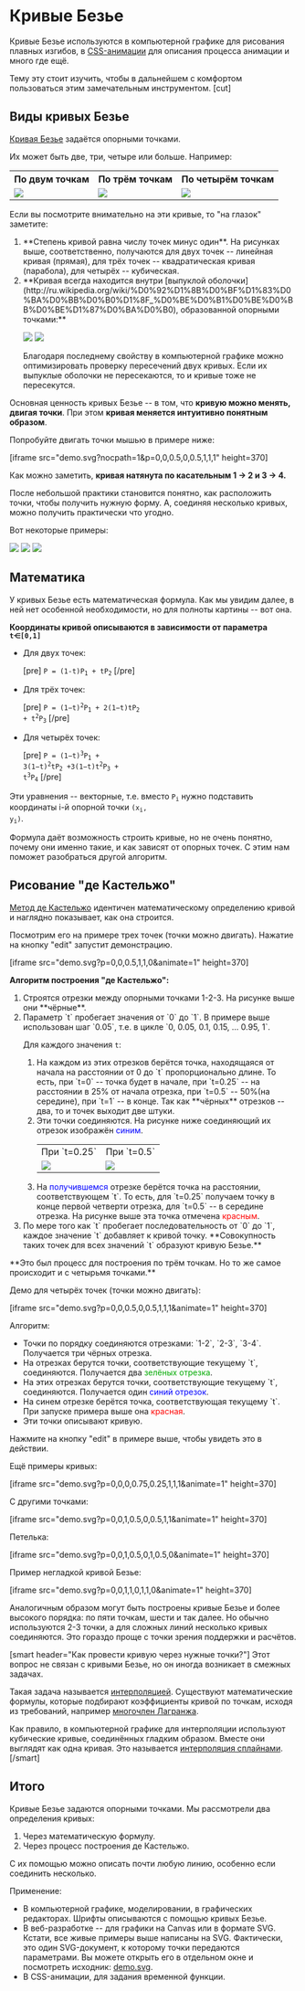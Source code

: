 # Кривые Безье

Кривые Безье используются в компьютерной графике для рисования плавных изгибов, в [CSS-анимации](#css-animation) для описания процесса анимации и много где ещё.

Тему эту стоит изучить, чтобы в дальнейшем с комфортом пользоваться этим замечательным инструментом.
[cut]
<script>
if (!document.implementation.hasFeature("http://www.w3.org/TR/SVG11/feature#BasicStructure", "1.1")) {
 document.write('<h2 style="color:red">Ваш браузер не поддерживает SVG. Живые примеры без него не работают :(</h2>');
}
</script>

## Виды кривых Безье

[Кривая Безье](http://ru.wikipedia.org/wiki/%D0%9A%D1%80%D0%B8%D0%B2%D0%B0%D1%8F_%D0%91%D0%B5%D0%B7%D1%8C%D0%B5) задаётся опорными точками.

Их может быть две, три, четыре или больше. Например:

<table>
<tr>
<th>По двум точкам</th>
<th>По трём точкам</th>
<th>По четырём точкам</th>
</tr>
<tr>
<td>
<img src="bezier2.png">
</td>
<td>
<img src="bezier3.png">
</td>
<td>
<img src="bezier4.png">
</td>
</tr>
</table>

Если вы посмотрите внимательно на эти кривые, то "на глазок" заметите: 
<ol>
<li>**Степень кривой равна числу точек минус один**.
На рисунках выше, соответственно, получаются для двух точек -- линейная кривая (прямая), для трёх точек -- квадратическая кривая (парабола), для четырёх -- кубическая.</li>
<li>**Кривая всегда находится внутри [выпуклой оболочки](http://ru.wikipedia.org/wiki/%D0%92%D1%8B%D0%BF%D1%83%D0%BA%D0%BB%D0%B0%D1%8F_%D0%BE%D0%B1%D0%BE%D0%BB%D0%BE%D1%87%D0%BA%D0%B0), образованной опорными точками:**

<img src="bezier4-e.png"> <img src="bezier3-e.png">

Благодаря последнему свойству в компьютерной графике можно оптимизировать проверку пересечений двух кривых. Если их выпуклые оболочки не пересекаются, то и кривые тоже не пересекутся.
</li>
</ol>

Основная ценность кривых Безье -- в том, что **кривую можно менять, двигая точки**. При этом **кривая меняется интуитивно понятным образом**.

Попробуйте двигать точки мышью в примере ниже:

[iframe src="demo.svg?nocpath=1&p=0,0,0.5,0,0.5,1,1,1" height=370]

Как можно заметить, **кривая натянута по касательным 1 -> 2 и 3 -> 4.**

После небольшой практики становится понятно, как расположить точки, чтобы получить нужную форму. А, соединяя несколько кривых, можно получить практически что угодно.

Вот некоторые примеры:

<img src="car.jpg"> <img src="letter_m.png"> <img src="vase.png">

## Математика

У кривых Безье есть математическая формула. Как мы увидим далее, в ней нет особенной необходимости, но для полноты картины -- вот она.

**Координаты кривой описываются в зависимости от параметра `t⋲[0,1]`**

<ul>
<li>Для двух точек:

[pre]
<code>P = (1-t)P<sub>1</sub> + tP<sub>2</sub></code>
[/pre]
</li>
<li>Для трёх точек:

[pre]
<code>P = (1−t)<sup>2</sup>P<sub>1</sub> + 2(1−t)tP<sub>2</sub> + t<sup>2</sup>P<sub>3</sub></code>
[/pre]
</li>
<li>Для четырёх точек:

[pre]
<code>P = (1−t)<sup>3</sup>P<sub>1</sub> + 3(1−t)<sup>2</sup>tP<sub>2</sub>  +3(1−t)t<sup>2</sup>P<sub>3</sub> + t<sup>3</sup>P<sub>4</sub></code>
[/pre]
</li>
</ul>

Эти уравнения -- векторные, т.е. вместо <code>P<sub>i</sub></code>  нужно подставить координаты i-й опорной точки <code>(x<sub>i</sub>, y<sub>i</sub>)</code>.

Формула даёт возможность строить кривые, но не очень понятно, почему они именно такие, и как зависят от опорных точек. С этим нам поможет разобраться другой алгоритм.

## Рисование "де Кастельжо"

[Метод де Кастельжо](http://ru.wikipedia.org/wiki/%D0%90%D0%BB%D0%B3%D0%BE%D1%80%D0%B8%D1%82%D0%BC_%D0%B4%D0%B5_%D0%9A%D0%B0%D1%81%D1%82%D0%B5%D0%BB%D1%8C%D0%B6%D0%BE) идентичен математическому определению кривой и наглядно показывает, как она строится.

Посмотрим его на примере трех точек (точки можно двигать). Нажатие на кнопку "edit" запустит демонстрацию. 

[iframe src="demo.svg?p=0,0,0.5,1,1,0&animate=1" height=370]

**Алгоритм построения "де Кастельжо":**

<ol>

<li>Строятся отрезки между опорными точками 1-2-3. На рисунке выше они **чёрные**.</li>
<li>Параметр `t` пробегает значения от `0` до `1`. В примере выше использован шаг `0.05`, т.е. в цикле `0, 0.05, 0.1, 0.15, ... 0.95, 1`. 

Для каждого значения `t`:
<ol>
<li>На каждом из этих отрезков берётся точка, находящаяся от начала на расстоянии от 0 до `t` пропорционально длине. То есть, при `t=0` -- точка будет в начале, при `t=0.25` -- на расстоянии в 25% от начала отрезка, при `t=0.5` -- 50%(на середине), при `t=1` -- в конце. Так как **чёрных** отрезков -- два, то и точек выходит две штуки.</li>
<li>Эти точки соединяются. На рисунке ниже соединяющий их отрезок изображён <span style="color:blue">синим</span>.

<table class="bordered">
<tr><td>При `t=0.25`</td><td>При `t=0.5`</td></tr>
<tr>
<td><img src="bezier3-draw1.png"></td>
<td><img src="bezier3-draw2.png"></td>
</tr>
</table>

</li>
<li>На <span style="color:blue">получившемся</span> отрезке берётся точка на расстоянии, соответствующем `t`. То есть, для `t=0.25` получаем точку в конце первой четверти отрезка, для `t=0.5` -- в середине отрезка. На рисунке выше эта точка отмечена <span style="color:red">красным</span>. 
</li>
</ol>
</li>
<li>
По мере того как `t` пробегает последовательность от `0` до `1`, каждое значение `t` добавляет к кривой точку. **Совокупность таких точек для всех значений `t` образуют кривую Безье.**
</li>
</ol>
**Это был процесс для построения по трём точкам. Но то же самое происходит и с четырьмя точками.**


Демо для четырёх точек (точки можно двигать):

[iframe src="demo.svg?p=0,0,0.5,0,0.5,1,1,1&animate=1" height=370]

Алгоритм:
<ul>
<li>Точки по порядку соединяются отрезками: `1-2`, `2-3`, `3-4`. Получается три чёрных отрезка.</li>
<li>На отрезках берутся точки, соответствующие текущему `t`, соединяются. Получается два <span style="color:#0A0">зелёных отрезка</span>.</li>
<li>На этих отрезках берутся точки, соответствующие текущему `t`, соединяются. Получается один <span style="color:blue">синий отрезок</span>.</li>
<li>На синем отрезке берётся точка, соответствующая текущему `t`. При запуске примера выше она <span style="color:red">красная</span>.</li>
<li>Эти точки описывают кривую.</li>
</ul>

Нажмите на кнопку "edit" в примере выше, чтобы увидеть это в действии.

Ещё примеры кривых:

[iframe src="demo.svg?p=0,0,0,0.75,0.25,1,1,1&animate=1" height=370]

С другими точками:

[iframe src="demo.svg?p=0,0,1,0.5,0,0.5,1,1&animate=1" height=370]

Петелька:

[iframe src="demo.svg?p=0,0,1,0.5,0,1,0.5,0&animate=1" height=370]

Пример негладкой кривой Безье:

[iframe src="demo.svg?p=0,0,1,1,0,1,1,0&animate=1" height=370]

Аналогичным образом могут быть построены кривые Безье и более высокого порядка: по пяти точкам, шести и так далее. Но обычно используются 2-3 точки, а для сложных линий несколько кривых соединяются. Это гораздо проще с точки зрения поддержки и расчётов.

[smart header="Как провести кривую через нужные точки?"]
Этот вопрос не связан с кривыми Безье, но он иногда возникает в смежных задачах.

Такая задача называется [интерполяцией](http://ru.wikipedia.org/wiki/%D0%98%D0%BD%D1%82%D0%B5%D1%80%D0%BF%D0%BE%D0%BB%D1%8F%D1%86%D0%B8%D1%8F). Существуют математические формулы, которые подбирают коэффициенты кривой по точкам, исходя из требований, например [многочлен Лагранжа](http://ru.wikipedia.org/wiki/%D0%98%D0%BD%D1%82%D0%B5%D1%80%D0%BF%D0%BE%D0%BB%D1%8F%D1%86%D0%B8%D0%BE%D0%BD%D0%BD%D1%8B%D0%B9_%D0%BC%D0%BD%D0%BE%D0%B3%D0%BE%D1%87%D0%BB%D0%B5%D0%BD_%D0%9B%D0%B0%D0%B3%D1%80%D0%B0%D0%BD%D0%B6%D0%B0). 

Как правило, в компьютерной графике для интерполяции используют кубические кривые, соединённых гладким образом. Вместе они выглядят как одна кривая. Это называется [интерполяция сплайнами](http://ru.wikipedia.org/wiki/%D0%9A%D1%83%D0%B1%D0%B8%D1%87%D0%B5%D1%81%D0%BA%D0%B8%D0%B9_%D1%81%D0%BF%D0%BB%D0%B0%D0%B9%D0%BD).
[/smart]
## Итого

Кривые Безье задаются опорными точками. Мы рассмотрели два определения кривых:
<ol>
<li>Через математическую формулу.</li>
<li>Через процесс построения де Кастельжо.</li>
</ol>

С их помощью можно описать почти любую линию, особенно если соединить несколько.

Применение:

<ul>
<li>В компьютерной графике, моделировании, в графических редакторах. Шрифты описываются с помощью кривых Безье.</li>
<li>В веб-разработке -- для графики на Canvas или в формате SVG. Кстати, все живые примеры выше написаны на SVG. Фактически, это один SVG-документ, к которому точки передаются параметрами. Вы можете открыть его в отдельном окне и посмотреть исходник: <a href="/files/tutorial/browser/animation/bezier/demo.svg?p=0,0,1,0.5,0,0.5,1,1&animate=1">demo.svg</a>.</li>
<li>В CSS-анимации, для задания временной функции.</li>
</ul>